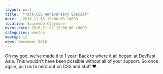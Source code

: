 ```yaml
---
layout: post
title:  "Talk.CSS Anniversary Special"
date:   2016-11-16 19:00:00 +0800
location: Spacemob Claymore
event-date: 2016-11-22 19:00:00 +0800
categories: meetup
meetup: 12
news: November 2016
---
```

Oh my god, we've made it to 1 year! Back to where it all began: at DevFest Asia. This wouldn't have been possible without all of your support. So once again, join us to nerd out on CSS and stuff <span class="o-emoji" role="img" tabindex="0" aria-label="red heart">&#x2764;&#xFE0F;</span>.
